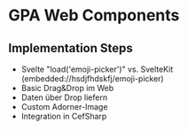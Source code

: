 # GPA Web Components

## Implementation Steps

- Svelte "load('emoji-picker')" vs. SvelteKit (embedded://hsdjfhdskfj/emoji-picker)
- Basic Drag&Drop im Web
- Daten über Drop liefern
- Custom Adorner-Image
- Integration in CefSharp
